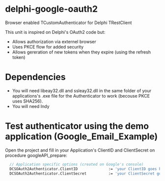 # delphi-google-oauth2
Browser enabled TCustomAuthenticator for Delphi TRestClient

This unit is inspired on Delphi's OAuth2 code but:
- Allows authorization via externel browser
- Uses PKCE flow for added security
- Allows gereration of new tokens when they expire (using the refresh token)

# Dependencies
- You will need libeay32.dll and ssleay32.dll in the same folder of your applications's .exe file for the Authenticator to work (becouse PKCE uses SHA256). 
- You will need Indy

# Test authenticator using the demo application (Google_Email_Example)
Open the project and fill in your Application's ClientID and ClientSecret on procedure googleAPI_prepare:

```pascal
  // Application specific options (created on Google's console)
  DCSOAuth2Authenticator.ClientID              := 'your ClientID goes here';      // ClientID created on console.developers.google.com
  DCSOAuth2Authenticator.ClientSecret          := 'your ClientSecret goes here';  // ClientSecret for the application registered on console.developers.google.com
```
